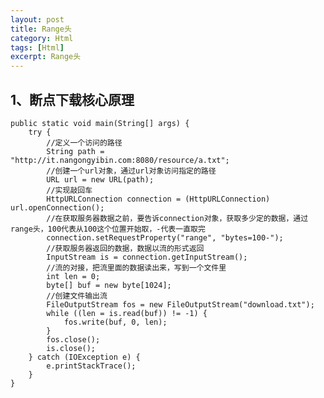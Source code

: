 ```yaml
---
layout: post
title: Range头
category: Html
tags: [Html]
excerpt: Range头
---
```



## 1、断点下载核心原理 ##

    public static void main(String[] args) {
        try {
            //定义一个访问的路径
            String path = "http://it.nangongyibin.com:8080/resource/a.txt";
            //创建一个url对象，通过url对象访问指定的路径
            URL url = new URL(path);
            //实现敲回车
            HttpURLConnection connection = (HttpURLConnection) url.openConnection();
            //在获取服务器数据之前，要告诉connection对象，获取多少定的数据，通过range头，100代表从100这个位置开始取，-代表一直取完
            connection.setRequestProperty("range", "bytes=100-");
            //获取服务器返回的数据，数据以流的形式返回
            InputStream is = connection.getInputStream();
            //流的对接，把流里面的数据读出来，写到一个文件里
            int len = 0;
            byte[] buf = new byte[1024];
            //创建文件输出流
            FileOutputStream fos = new FileOutputStream("download.txt");
            while ((len = is.read(buf)) != -1) {
                fos.write(buf, 0, len);
            }
            fos.close();
            is.close();
        } catch (IOException e) {
            e.printStackTrace();
        }
    }